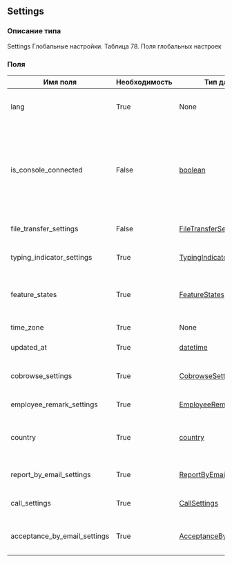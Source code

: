 
## Settings

### Описание типа
Settings
Глобальные настройки.
Таблица 78. Поля глобальных настроек


### Поля

| Имя поля | Необходимость | Тип данных | Комментарий |
|---|---|---|---|
|lang|True|None|Язык пользовательского интерфейса Личного кабинета.<br/>|
|is_console_connected|False|[boolean](/docs/types/boolean.md)|Признак подключения оператора.<br/>Устанавливается в true при первом успешном входе оператора через Пульт.<br/>Доступен только для чтения.<br/>|
|file_transfer_settings|False|[FileTransferSettings](/docs/types/FileTransferSettings.md)|Настройки функции передачи файлов.<br/>|
|typing_indicator_settings|True|[TypingIndicatorSettings](/docs/types/TypingIndicatorSettings.md)|Настройки функции «Подглядывание».<br/>|
|feature_states|True|[FeatureStates](/docs/types/FeatureStates.md)|Данные о доступности функциональных возможностей на аккаунте.<br/>|
|time_zone|True|None|Временная зона Личного кабинета.<br/>|
|updated_at|True|[datetime](/docs/types/datetime.md)|Дата последнего обновления.<br/>|
|cobrowse_settings|True|[CobrowseSettings](/docs/types/CobrowseSettings.md)|Настройки функции «Виртуальный ассистент».<br/>|
|employee_remark_settings|True|[EmployeeRemarkSettings](/docs/types/EmployeeRemarkSettings.md)|Настройки оценок сотрудников.<br/>|
|country|True|[country](/docs/types/country.md)|Двухбуквенный код страны по стандарту ISO 3166-1 alpha-2.<br/><br/>|
|report_by_email_settings|True|[ReportByEmailSettings](/docs/types/ReportByEmailSettings.md)|Настройки отправки отчетов на email.<br/>|
|call_settings|True|[CallSettings](/docs/types/CallSettings.md)|Настройки звонковой функциональности.<br/>|
|acceptance_by_email_settings|True|[AcceptanceByEmailSettings](/docs/types/AcceptanceByEmailSettings.md)|Настройки отправки актов на электронную почту.<br/>|
